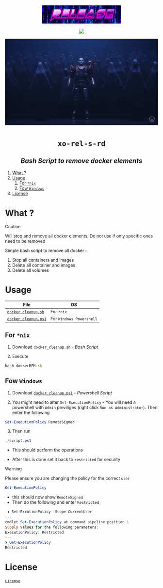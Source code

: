 <p align="center"><a href="https://x.com/xyizko" target="_blank" rel="noopener noreferrer"><img src="https://raw.githubusercontent.com/xyizko/xo-tagz/refs/heads/main/gfx/a.png"></a></p>

<p align="center">
<a href="https://twitter.com/xyizko" target="_blank">
<img src="https://hits.seeyoufarm.com/api/count/incr/badge.svg?url=https%3A%2F%2Fgithub.com%2Fxyizko%2Fxo-rel-s-rd&count_bg=%2360194E&title_bg=%23DD1B1B&icon=rss.svg&icon_color=%23E7E7E7&title=kills&edge_flat=false"/>
</a>

<p align="center">
<img src="./gfx/1.gif" width="1200">
</p>

<h1 align="center"><code>xo-rel-s-rd</code></h1>
<h2 align="center"><i> Bash Script to remove docker elements </i></h2>

1. [What ?](#what-)
2. [Usage](#usage)
   1. [For `*nix`](#for-nix)
   2. [Fow `Windows`](#fow-windows)
3. [License](#license)


# What ? 

> [!CAUTION]
> Will stop and remove all docker elements. Do not use if only specific ones need to be removed


Simple bash script to remove all docker :
1. Stop all containers and images 
2. Delete all container and images 
3. Delete all volumes

# Usage

| File                                               | OS                       |
| -------------------------------------------------- | ------------------------ |
| [`docker_cleanup.sh`](./filez/docker_cleanup.sh)   | For `*nix`               |
| [`docker_cleanup.ps1`](./filez/docker_cleanup.ps1) | For `Windows Powershell` |

## For `*nix` 

1. Download [`docker_cleanup.sh`](./filez/docker_cleanup.sh) - _Bash Script_

2. Execute 

```js 
bash dockerREM.sh
``` 

## Fow `Windows`

1. Download [`docker_cleanup.ps1`](./filez/docker_cleanup.ps1) - _Powershell Script_

2. You might need to alter `Set-ExecutionPolicy` - You will need a powershell with `Admin` previliges (right click `Run as Administrator`). Then enter the following 

```powershell
Set-ExecutionPolicy RemoteSigned
```
3. Then run

```powershell
./script.ps1
```
- This should perform the operations

- After this is done set it back to `restricted` for security

> [!WARNING]
> Please ensure you are changing the policy for the correct `user`

```powershell 
Get-ExecutionPolicy
```
- this should now show `RemoteSigned`
- Then do the following and enter `Restricted`

```powershell
 ❯ Set-ExcutionPolicy -Scope CurrentUser
---
cmdlet Set-ExecutionPolicy at command pipeline position 1
Supply values for the following parameters:
ExecutionPolicy: Restricted
---
❯ Get-ExecutionPolicy
Restricted
```


# License 

[`License`](https://github.com/xyizko/xo-liz/blob/main/liz/L2.MD)
